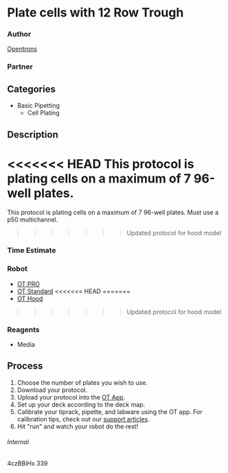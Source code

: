 # Plate cells with 12 Row Trough

### Author
[Opentrons](https://opentrons.com/)

### Partner

## Categories
* Basic Pipetting
	* Cell Plating

## Description
<<<<<<< HEAD
This protocol is plating cells on a maximum of 7 96-well plates.
=======
This protocol is plating cells on a maximum of 7 96-well plates. Must use a p50
multichannel. 
>>>>>>> Updated protocol for hood model

### Time Estimate

### Robot
* [OT PRO](https://opentrons.com/ot-one-pro)
* [OT Standard](https://opentrons.com/ot-one-standard)
<<<<<<< HEAD
=======
* [OT Hood](http://opentrons.com/robots/ot-one-s-hood)
>>>>>>> Updated protocol for hood model

### Reagents
* Media

## Process
1. Choose the number of plates you wish to use.
2. Download your protocol.
3. Upload your protocol into the [OT App](http://opentrons.com/ot-app).
4. Set up your deck according to the deck map.
5. Calibrate your tiprack, pipette, and labware using the OT app. For calibration tips, check out our [support articles](https://support.opentrons.com/getting-started/software-setup/calibrating-the-pipettes).
6. Hit "run" and watch your robot do the rest!


###### Internal
4czBBiHx
339

